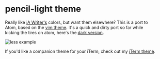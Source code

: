 # pencil-light theme

Really like [iA Writer's][iaw] colors, but want them elsewhere?  This is a port to Atom, based on the [vim theme][pencil-vim].  It's a quick and dirty port so far while kicking the tires on atom, here's the [dark version][atom-pencil-dark].

![less example](https://dl.dropboxusercontent.com/u/330142/atom-images/pencil-syntax-light.png)

If you'd like a companion theme for your iTerm, check out my [iTerm theme][pencil-iterm].

[iaw]: http://www.iawriter.com/
[pencil-vim]: https://github.com/reedes/vim-colors-pencil
[pencil-iterm]: https://github.com/mattly/iterm-colors-pencil
[atom-pencil-dark]: https://atom.io/packages/pencil-dark
